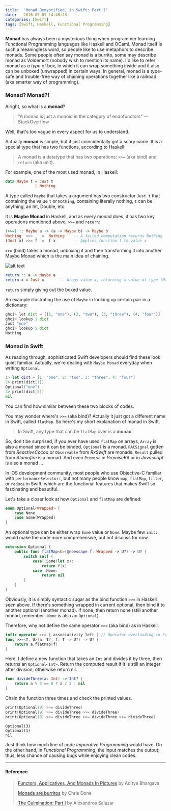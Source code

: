 ```yaml
---
title:  "Monad Demystified, in Swift: Part I"
date:   2016-05-01 14:48:23
categories: [Swift]
tags: [Swift, Haskell, Functional Programming]
---
```

**Monad** has always been a mysterious thing when programmer learning Functional Programming languages like Haskell and OCaml. Monad itself is such a meaningless word, so people like to use metaphors to describe monads. Some people often say monad is a burrito, some may describe monad as Voldemort (nobody wish to mention its name). I'd like to refer monad as *a type* of box, in which it can wrap something inside and it also can be unboxed (unwrapped) in certain ways. In general, monad is a type-safe and trouble-free way of chaining operations together like a railroad (aka smarter way of programming).

### Monad? Monad?!
Alright, so what is a **monad**?

> "A monad is just a monoid in the category of endofunctors" --StackOverflow

Well, that's too vague in every aspect for us to understand.

Actually **monad** is simple, but it just coincidentally got a scary name. It is a special type that has two functions, according to Haskell:

> A monad is a datatype that has two operations: `>>=` (aka bind) and `return` (aka unit).

For example, one of the most used monad, in Haskell:

```haskell
data Maybe t = Just t
             | Nothing
```
A type called `Maybe` that takes a argument has two constructor `Just t` that containing the value `t` or `Nothing`, containing literally nothing, `t` can be anything, an Int, Double, etc.

It is **Maybe Monad** in Haskell, and as every monad does, it has two key operations mentioned above, `>>=` and `return`:

```haskell
(>>=) :: Maybe a -> (a -> Maybe b) -> Maybe b
Nothing  >>= _  =  Nothing    -- A failed computation returns Nothing
(Just x) >>= f  =  f x        -- Applies function f to value x
```
`>>=` (bind) takes a monad, unboxing it and then transforming it into another Maybe Monad which is the main idea of chaining.

![alt text][monad_bind_img]

```haskell
return :: a -> Maybe a
return x = Just x       -- Wraps value x, returning a value of type (Maybe a)
```
`return` simply giving out the boxed value.

An example illustrating the use of `Maybe` in looking up certain pair in a dictionary:

```python
ghci> let dict = [(1, "one"), (2, "two"), (3, "three"), (4, "four")]
ghci> lookup 1 dict
Just "one"
ghci> lookup 5 dict
Nothing
```

### Monad in Swift

As reading through, sophisticated Swift developers should find these look quiet familiar. Actually, we're dealing with `Maybe Monad` everyday when writing `Optional`.

```swift
1> let dict = [1: "one", 2: "two", 3: "three", 4: "four"]
2> print(dict[1])
Optional("one")
3> print(dict[5])
nil
```

You can find how similar between these two blocks of codes.

You may wonder where's `>>=` (aka bind)? Actually it just got a different name in Swift, called `flatMap`. So here's my short explanation of monad in Swift.

> In Swift, any type that can be `flatMap` over is a **monad**.

So, don't be surprised, if you ever have used `flatMap` on arrays, `Array` is also a monad since it can be binded. `Optional` is a monad. `RACSignal` gotten from *ReactiveCocoa* or `Observable` from *RxSwift* are monads. `Result` pulled from *Alamofire* is a monad. And even `Promise` in *PromiseKit* or in *Javascript* is also a monad ...

In iOS development community, most people who use Objective-C familiar with `performanceSelector:`, but not many people know `map`, `flatMap`, `filter`, or `reduce` in Swift, which are the functional features that makes Swift so fascinating and beautiful.

Let's take a closer look at how `Optional` and `flatMap` are defined:

```swift
enum Optional<Wrapped> {
    case None
    case Some(Wrapped)
}
```
An optional type can be either wrap `Some` value or `None`. Maybe few `init:` would make the code more comprehensive, but not discuss for now.

```swift
extension Optional {
    public func flatMap<U>(@noescape f: Wrapped -> U?) -> U? {
        switch self {
            case .Some(let x):
                return f(x)
            case .None:
                return nil
        }
    }
}
```
Obviously, it is simply syntactic sugar as the bind function `>>=` in Haskell seen above. If there's something wrapped in current optional, then bind it to another optional (another monad). If none, then return none (still another monad, remember `.None` is also an `Optional`).

Therefore, why not define the same operator `>>=` (aka bind) as in Haskell.

```swift
infix operator >>= { associativity left } // Operator overloading in Swift
func >>=<T, U>(a: T?, f: T -> U?) -> U? {
    return a.flatMap(f)
}
```
Here, I define a new function that takes an `Int` and divides it by three, then returns an `Optional<Int>`. Return the computed result if it is still an integer after division; otherwise return nil.

```swift
func divideThree(a: Int) -> Int? {
    return a % 3 == 0 ? a / 3 : nil
}
```

Chain the function three times and check the printed values.

```swift
print(Optional(9) >>= divideThree)
print(Optional(9) >>= divideThree >>= divideThree)
print(Optional(9) >>= divideThree >>= divideThree >>= divideThree)
```

```
Optional(3)
Optional(1)
nil
```

Just think how much line of code *Imperative Programming* would have. On the other hand, in *Functional Programming*, the input matches the output; thus, less chance of causing bugs while enjoying clean codes.


---

#### Reference

> [Functors, Applicatives, And Monads In Pictures](http://adit.io/posts/2013-04-17-functors,_applicatives,_and_monads_in_pictures.html) by Aditya Bhargava
>
> [Monads are burritos](http://chrisdone.com/posts/monads-are-burritos) by Chris Done
>
> [The Culmination: Part I](https://nomothetis.svbtle.com/the-culmination-i) by Alexandros Salazar



[monad_bind_img]: https://www.uraimo.com/imgs/bind.png
